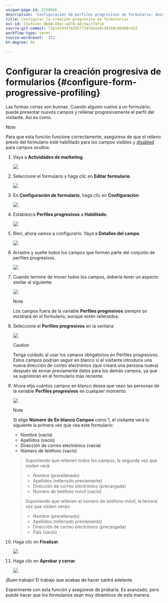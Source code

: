 ```yaml
---
unique-page-id: 2359646
description: 'Configuración de perfiles progresivos de formulario: documentos de Marketo: documentación del producto'
title: Configurar la creación progresiva de formularios
exl-id: 72afe3dc-0688-45ec-ab70-4dc9accf4fc8
source-git-commit: 72e1d29347bd5b77107da1e9c30169cb6490c432
workflow-type: tm+mt
source-wordcount: '332'
ht-degree: 0%

---
```


# Configurar la creación progresiva de formularios {#configure-form-progressive-profiling}

Las formas cortas son buenas. Cuando alguien vuelve a un formulario, puede presentar nuevos campos y rellenar progresivamente el perfil del visitante. Así es como.

>[!NOTE]
>
>Para que esta función funcione correctamente, asegúrese de que el relleno previo del formulario esté habilitado para los campos visibles y [disabled](/help/marketo/product-docs/demand-generation/forms/form-fields/disable-pre-fill-for-a-form-field.md) para campos ocultos.

1. Vaya a **Actividades de marketing**.

   ![](assets/ma-1.png)

1. Seleccione el formulario y haga clic en **Editar formulario**.

   ![](assets/image2014-9-15-12-3a31-3a20.png)

1. En **Configuración de formulario**, haga clic en **Configuración**.

   ![](assets/image2014-9-15-12-3a31-3a29.png)

1. Establezca **Perfiles progresivos** a **Habilitado**.

   ![](assets/image2014-9-15-12-3a31-3a47.png)

1. Bien, ahora vamos a configurarlo. Vaya a **Detalles del campo**.

   ![](assets/image2014-9-15-12-3a31-3a55.png)

1. Arrastre y suelte todos los campos que formen parte del conjunto de perfiles progresivos.

   ![](assets/image2014-9-15-12-3a32-3a3.png)

1. Cuando termine de mover todos los campos, debería tener un aspecto similar al siguiente:

   ![](assets/image2014-9-15-12-3a32-3a12.png)

   >[!NOTE]
   >
   >Los campos fuera de la variable **Perfiles progresivos** siempre se mostrará en el formulario, aunque estén rellenados.

1. Seleccione el **Perfiles progresivos** en la ventana

   ![](assets/image2014-9-15-12-3a32-3a19.png)

   >[!CAUTION]
   >
   >Tenga cuidado al usar los campos obligatorios en Perfiles progresivos. Estos campos podrían seguir en blanco si el visitante introduce una nueva dirección de correo electrónico (que creará una persona nueva) después de enviar previamente datos para los demás campos, ya que se suprimirán en el formulario más reciente.

1. Ahora elija cuántos campos en blanco desea que vean las personas de la variable **Perfiles progresivos** en cualquier momento.

   ![](assets/image2014-9-15-12-3a32-3a26.png)

   >[!NOTE]
   >
   >Si elige **Número** **de** **En blanco** **Campos** como 1, el visitante verá lo siguiente la primera vez que vea este formulario:
   >
   >* Nombre (vacío)
   >* Apellidos (vacío)
   >* Dirección de correo electrónico (vacía)
   >* Número de teléfono (vacío)

   >
   >Suponiendo que rellenen todos los campos, la segunda vez que visiten verá:
   >
   >* Nombre (prerellenado)
   >* Apellidos (rellenado previamente)
   >* Dirección de correo electrónico (precargada)
   >* Número de teléfono móvil (vacío)

   >
   >Suponiendo que rellenen el número de teléfono móvil, la tercera vez que visiten verán:
   >
   >* Nombre (prerellenado)
   >* Apellidos (rellenado previamente)
   >* Dirección de correo electrónico (precargada)
   >* País (vacío)


1. Haga clic en **Finalizar**.

   ![](assets/image2014-9-15-12-3a33-3a35.png)

1. Haga clic en **Aprobar y cerrar**.

   ![](assets/image2014-9-15-12-3a33-3a45.png)

¡Buen trabajo! El trabajo que acabas de hacer saldrá adelante.

Experimente con esta función y asegúrese de probarla. Es avanzado, pero puede hacer que los formularios sean muy dinámicos de esta manera.
